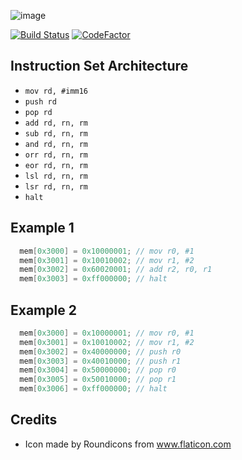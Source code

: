![image](https://user-images.githubusercontent.com/1548352/62435938-a37d4380-b746-11e9-9182-47da9c8184a6.png)

[![Build Status](https://travis-ci.org/xorz57/vm.svg?branch=master)](https://travis-ci.org/xorz57/vm)
[![CodeFactor](https://www.codefactor.io/repository/github/xorz57/vm/badge)](https://www.codefactor.io/repository/github/xorz57/vm)

## Instruction Set Architecture
- `mov rd, #imm16`
- `push rd`
- `pop rd`
- `add rd, rn, rm`
- `sub rd, rn, rm`
- `and rd, rn, rm`
- `orr rd, rn, rm`
- `eor rd, rn, rm`
- `lsl rd, rn, rm`
- `lsr rd, rn, rm`
- `halt`

## Example 1
```c
  mem[0x3000] = 0x10000001; // mov r0, #1
  mem[0x3001] = 0x10010002; // mov r1, #2
  mem[0x3002] = 0x60020001; // add r2, r0, r1
  mem[0x3003] = 0xff000000; // halt
```

## Example 2
```c
  mem[0x3000] = 0x10000001; // mov r0, #1
  mem[0x3001] = 0x10010002; // mov r1, #2
  mem[0x3002] = 0x40000000; // push r0
  mem[0x3003] = 0x40010000; // push r1
  mem[0x3004] = 0x50000000; // pop r0
  mem[0x3005] = 0x50010000; // pop r1
  mem[0x3006] = 0xff000000; // halt
```

## Credits
- Icon made by Roundicons from www.flaticon.com
